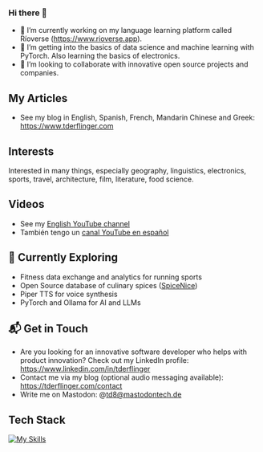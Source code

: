 ### Hi there 👋
- 🔭 I’m currently working on my language learning platform called Ríoverse (https://www.rioverse.app).
- 🌱 I’m getting into the basics of data science and machine learning with PyTorch. Also learning the basics of electronics.
- 👯 I’m looking to collaborate with innovative open source projects and companies.

## My Articles
- See my blog in English, Spanish, French, Mandarin Chinese and Greek: https://www.tderflinger.com

## Interests

Interested in many things, especially geography, linguistics, electronics, sports, travel, architecture, film, literature, food science.

## Videos
- See my [English YouTube channel](https://www.youtube.com/channel/UCiXk5vx1TUyNasli5aKODvw)
- También tengo un [canal YouTube en español](https://www.youtube.com/channel/UCf44KolLw0MhCj55dQ3lrZg)

## 🌱 Currently Exploring
- Fitness data exchange and analytics for running sports
- Open Source database of culinary spices ([SpiceNice](https://spicenice.pages.dev))
- Piper TTS for voice synthesis
- PyTorch and Ollama for AI and LLMs

## 📬 Get in Touch
- Are you looking for an innovative software developer who helps with product innovation? Check out my LinkedIn profile: https://www.linkedin.com/in/tderflinger
- Contact me via my blog (optional audio messaging available): https://tderflinger.com/contact
- Write me on Mastodon: @td8@mastodontech.de

## Tech Stack
[![My Skills](https://skillicons.dev/icons?i=ts,js,html,css,react,vue,docker,nest,aws,arduino,cloudflare,cypress,d3,fastapi,python,github,graphql,linux,raspberrypi,tailwind,vscode)](https://skillicons.dev)

<!--
**tderflinger/tderflinger** is a ✨ _special_ ✨ repository because its `README.md` (this file) appears on your GitHub profile.

Here are some ideas to get you started:

- 🔭 I’m currently working on ...
- 🌱 I’m currently learning ...
- 👯 I’m looking to collaborate on ...
- 🤔 I’m looking for help with ...
- 💬 Ask me about ...
- 📫 How to reach me: ...
- 😄 Pronouns: ...
- ⚡ Fun fact: ...
-->
